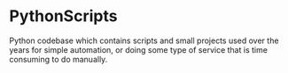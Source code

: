 # PythonScripts

Python codebase which contains scripts and small projects used over the years for simple automation, or doing some type of service that is time consuming to do manually.
